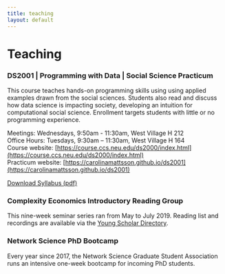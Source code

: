 ```yaml
---
title: teaching
layout: default
---
```

# Teaching

### DS2001 | Programming with Data | Social Science Practicum
This course teaches hands-on programming skills using using applied examples drawn from the social sciences. Students also read and discuss how data science is impacting society, developing an intuition for computational social science. Enrollment targets students with little or no programming experience.

Meetings: Wednesdays, 9:50am - 11:30am, West Village H 212  
Office Hours: Tuesdays, 9:30am – 11:30am, West Village H 164  
Course website: [https://course.ccs.neu.edu/ds2000/index.html](https://course.ccs.neu.edu/ds2000/index.html)  
Practicum website: [https://carolinamattsson.github.io/ds2001](https://carolinamattsson.github.io/ds2001)  

[Download Syllabus (pdf)](/assets/files/Mattsson_DS2001.pdf)

### Complexity Economics Introductory Reading Group
This nine-week seminar series ran from May to July 2019. Reading list and recordings are available via the [Young Scholar Directory](https://ysd.ineteconomics.org/project/5cc3ca73a64d3e4a7057284c).

### Network Science PhD Bootcamp
Every year since 2017, the Network Science Graduate Student Association runs an intensive one-week bootcamp for incoming PhD students.  
